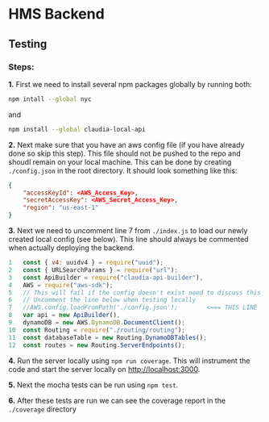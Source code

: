 # HMS Backend
## Testing
### Steps:
**1.** First we need to install several npm packages globally by running both:
```bash
npm intall --global nyc
```
and
```bash
npm install --global claudia-local-api
```

**2.** Next make sure that you have an aws config file (if you have already done so skip this step). This file should not be pushed to the repo and shoudl remain on your local machine. This can be done by creating `./config.json` in the root directory. It should look something like this:
```json
{ 
    "accessKeyId": <AWS_Access_Key>,
    "secretAccessKey": <AWS_Secret_Access_Key>,
    "region": "us-east-1" 
}
```

**3.** Next we need to uncomment line 7 from `./index.js` to load our newly created local config (see below). This line should always be commented when actually deploying the backend.
```javascript
1   const { v4: uuidv4 } = require("uuid");
2   const { URLSearchParams } = require("url");
3   const ApiBuilder = require("claudia-api-builder"),
4   AWS = require("aws-sdk");
5   // This will fail if the config doesn't exist need to discuss this
6   // Uncomment the line below when testing locally
7   //AWS.config.loadFromPath('./config.json');        <=== THIS LINE
8   var api = new ApiBuilder(),
9   dynamoDB = new AWS.DynamoDB.DocumentClient();
10  const Routing = require("./routing/routing");
11  const databaseTable = new Routing.DynamoDBTables();
12  const routes = new Routing.ServerEndpoints();
``` 

**4.** Run the server locally using `npm run coverage`. This will instrument the code and start the server locally on [http://localhost:3000](http://localhost:3000).

**5.** Next the mocha tests can be run using `npm test`.

**6.** After these tests are run we can see the coverage report in the `./coverage` directory